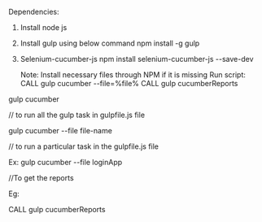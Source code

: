 Dependencies:

1. Install node js
2. Install gulp using below command
	npm install -g gulp
3. Selenium-cucumber-js
	npm install selenium-cucumber-js --save-dev
    
    
    Note: Install necessary files through NPM if it is missing
Run script:
CALL gulp cucumber --file=%file%
CALL gulp cucumberReports

gulp cucumber

// to run all the gulp task in gulpfile.js file

gulp cucumber --file file-name

// to run a particular task in the gulpfile.js file

Ex: gulp cucumber --file loginApp

//To get the reports

Eg:

CALL gulp cucumberReports


